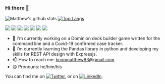 ### Hi there 👋

![Matthew's github stats](https://github-readme-stats.vercel.app/api?username=maknop&show_icons=true)
[![Top Langs](https://github-readme-stats.vercel.app/api/top-langs/?username=maknop&hide=html,vim)](https://github.com/anuraghazra/github-readme-stats)

![](https://img.shields.io/badge/OS-Mac-informational?style=flat&logo=<LOGO_NAME>&logoColor=white&color=2bbc8a)
![](https://img.shields.io/badge/Editor-Vim-informational?style=flat&logo=<LOGO_NAME>&logoColor=white&color=2bbc8a)
![](https://img.shields.io/badge/Code-Python-informational?style=flat&logo=<LOGO_NAME>&logoColor=white&color=2bbc8a)
![](https://img.shields.io/badge/Code-Java-informational?style=flat&logo=<LOGO_NAME>&logoColor=white&color=2bbc8a)
![](https://img.shields.io/badge/Code-CSharp-informational?style=flat&logo=<LOGO_NAME>&logoColor=white&color=2bbc8a)
![](https://img.shields.io/badge/Code-JavaScript-informational?style=flat&logo=<LOGO_NAME>&logoColor=white&color=2bbc8a)
![](https://img.shields.io/badge/Tools-Docker-informational?style=flat&logo=<LOGO_NAME>&logoColor=white&color=2bbc8a)

- 🔭 I'm currently working on a Dominion deck builder game written for the command line and a Covid-19 confirmed case tracker.
- 🌱 I’m currently learning the Pandas library in python and developing my skills for REST API design with Expressjs.
- 📫 How to reach me: knopmatthew93@gmail.com
- 😄 Pronouns: he/him/his


You can find me on [![Twitter][1.2]][1], or on [![LinkedIn][2.2]][2].

[1.2]: http://i.imgur.com/wWzX9uB.png (twitter icon without padding)
[2.2]: https://raw.githubusercontent.com/MartinHeinz/MartinHeinz/master/linkedin-3-16.png (LinkedIn icon without padding)

[1]: https://twitter.com/misterknop
[2]: https://www.linkedin.com/in/matthewaknop/



<!--
**maknop/maknop** is a ✨ _special_ ✨ repository because its `README.md` (this file) appears on your GitHub profile.

Here are some ideas to get you started:

- 🔭 I’m currently working on ...
- 🌱 I’m currently learning ...
- 👯 I’m looking to collaborate on ...
- 🤔 I’m looking for help with ...
- 💬 Ask me about ...
- 📫 How to reach me: ...
- 😄 Pronouns: ...
- ⚡ Fun fact: ...
-->
